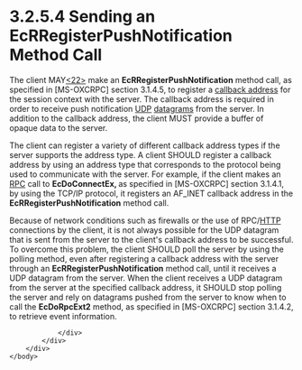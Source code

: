 <html dir="LTR" xmlns:mshelp="http://msdn.microsoft.com/mshelp" xmlns:ddue="http://ddue.schemas.microsoft.com/authoring/2003/5" xmlns:xlink="http://www.w3.org/1999/xlink" xmlns:tool="http://www.microsoft.com/tooltip">
    <head>
        <meta http-equiv="Content-Type" content="text/html; CHARSET=utf-8"></meta>
        <meta name="save" content="history"></meta>
        <title>3.2.5.4 Sending an EcRRegisterPushNotification Method Call</title>
        <xml>
            <mshelp:toctitle title="3.2.5.4 Sending an EcRRegisterPushNotification Method Call"></mshelp:toctitle>
            <mshelp:rltitle title="[MS-OXCNOTIF]: Sending an EcRRegisterPushNotification Method Call"></mshelp:rltitle>
            <mshelp:keyword index="A" term="76a09076-f616-4eab-b221-930a1f92e84d"></mshelp:keyword>
            <mshelp:attr name="DCSext.ContentType" value="open specification"></mshelp:attr>
            <mshelp:attr name="AssetID" value="76a09076-f616-4eab-b221-930a1f92e84d"></mshelp:attr>
            <mshelp:attr name="TopicType" value="kbRef"></mshelp:attr>
            <mshelp:attr name="DCSext.Title" value="[MS-OXCNOTIF]: Sending an EcRRegisterPushNotification Method Call" />
        </xml>
    </head>
    <body>
        <div id="header">
            <h1 class="heading">3.2.5.4 Sending an EcRRegisterPushNotification Method Call</h1>
        </div>
        <div id="mainSection">
            <div id="mainBody">
                <div id="allHistory" class="saveHistory"></div>
                <div id="sectionSection0" class="section" name="collapseableSection">
                    

<p>The client MAY<a id="Appendix_A_Target_22"></a><a href="e58b7ae4-9c40-46e0-8844-3b9b2aba2d86.htm#Appendix_A_22" aria-label="Product behavior note 22">&lt;22&gt;</a> make an <b>EcRRegisterPushNotification</b>
method call, as specified in <mshelp:link keywords="137f0ce2-31fd-4952-8a7d-6c0b242e4b6a" tabindex="0">[MS-OXCRPC]</mshelp:link>
section <mshelp:link keywords="6a6e9a76-09b3-41aa-a3f7-dc25ba77c907" tabindex="0">3.1.4.5</mshelp:link>,
to register a <a href="04fcfcd9-a11c-47cd-aa0c-c10a4085d0c8.htm#gt_1e0d4f46-a9fc-4cfd-8ca9-a491be92047b">callback address</a>
for the session context with the server. The callback address is required in
order to receive push notification <a href="04fcfcd9-a11c-47cd-aa0c-c10a4085d0c8.htm#gt_a70f5e84-6960-42f0-a160-ba0281eb548d">UDP</a> <a href="04fcfcd9-a11c-47cd-aa0c-c10a4085d0c8.htm#gt_96ea17cd-226a-48f8-aa14-38d2d3ae60a5">datagrams</a> from the server.
In addition to the callback address, the client MUST provide a buffer of opaque
data to the server.</p>

<p>The client can register a variety of different callback
address types if the server supports the address type. A client SHOULD register
a callback address by using an address type that corresponds to the protocol
being used to communicate with the server. For example, if the client makes an <a href="04fcfcd9-a11c-47cd-aa0c-c10a4085d0c8.htm#gt_8a7f6700-8311-45bc-af10-82e10accd331">RPC</a> call to <b>EcDoConnectEx,
</b>as specified in [MS-OXCRPC] section <mshelp:link keywords="59d638fe-e63d-422a-b51d-6210b2155138" tabindex="0">3.1.4.1</mshelp:link><span>,</span> by using the TCP/IP protocol, it registers an
AF_INET callback address in the <b>EcRRegisterPushNotification</b> method call.</p>

<p>Because of network conditions such as firewalls or the use
of RPC/<a href="04fcfcd9-a11c-47cd-aa0c-c10a4085d0c8.htm#gt_d72f1494-4917-4e9e-a9fd-b8f1b2758dcd">HTTP</a> connections
by the client, it is not always possible for the UDP datagram that is sent from
the server to the client's callback address to be successful. To overcome this
problem, the client SHOULD poll the server by using the polling method, even
after registering a callback address with the server through an <b>EcRRegisterPushNotification</b>
method call, until it receives a UDP datagram from the server. When the client
receives a UDP datagram from the server at the specified callback address, it
SHOULD stop polling the server and rely on datagrams pushed from the server to
know when to call the <b>EcDoRpcExt2</b> method, as specified in [MS-OXCRPC]
section <mshelp:link keywords="1842194b-c530-4b64-a778-0e663029785c" tabindex="0">3.1.4.2</mshelp:link>,
to retrieve event information.</p>


                </div>
            </div>
        </div>
    </body>
</html>